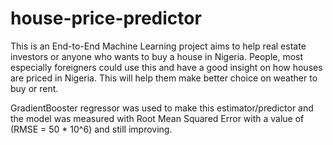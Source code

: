 # house-price-predictor

This is an End-to-End Machine Learning project aims to help real estate investors or anyone who wants to buy
a house in Nigeria. People, most especially foreigners could use this and have a good insight on how houses are priced
in Nigeria. This will help them make better choice on weather to buy or rent.

GradientBooster regressor was used to make this estimator/predictor and the model was measured with Root Mean Squared Error with a value of
(RMSE = 50 \* 10^6) and still improving.
